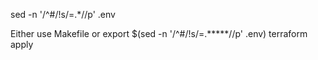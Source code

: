 sed -n '/^#/!s/=.*//p' .env

Either use Makefile
or 
export $(sed -n '/^#/!s/=.*****//p' .env)
terraform apply 
